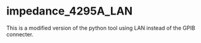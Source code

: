 # impedance_4295A_LAN
This is a modified version of the python tool using LAN instead of the GPIB connecter. 
